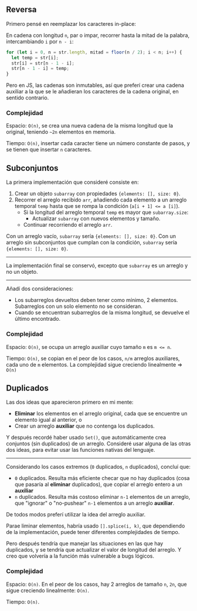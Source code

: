 ## Reversa

Primero pensé en reemplazar los caracteres in-place:

En cadena con longitud `n`, par o impar, recorrer hasta la mitad de la
palabra, intercambiando
`i` por `n - i`:

```js
for (let i = 0, n = str.length, mitad = floor(n / 2); i < n; i++) {
  let temp = str[i];
  str[i] = str[n - 1 - i];
  str[n - 1 - i] = temp;
}
```

Pero en JS, las cadenas son inmutables, así que preferí crear una cadena
auxiliar a la que se le añadieran los caracteres de la cadena original, en
sentido contrario.

### Complejidad

Espacio: `O(n)`, se crea una nueva cadena de la misma longitud que la
original, teniendo `~2n` elementos en memoria.

Tiempo: `O(n)`, insertar cada caracter tiene un número constante de pasos,
y se tienen que insertar `n` caracteres.

## Subconjuntos

La primera implementación que consideré consiste en:

1. Crear un objeto `subarray` con propiedades `{elements: [], size: 0}`.
2. Recorrer el arreglo recibido `arr`, añadiendo cada elemento a un arreglo
   temporal `temp` hasta que se rompa la condición (`a[i + 1] <= a [i]`).
   - Si la longitud del arreglo temporal `temp` es mayor que `subarray.size`:
     - Actualizar `subarray` con nuevos elementos y tamaño.
   - Continuar recorriendo el arreglo `arr`.

Con un arreglo vacío, `subarray` sería `{elements: [], size: 0}`.
Con un arreglo sin subconjuntos que cumplan con la condición,
`subarray` sería `{elements: [], size: 0}`.

---

La implementación final se conservó, excepto que `subarray` es un arreglo y
no un objeto.

---

Añadí dos consideraciones:

- Los subarreglos devueltos deben tener como mínimo, 2 elementos. Subarreglos
  con un solo elemento no se consideran.
- Cuando se encuentran subarreglos de la misma longitud, se devuelve el último
  encontrado.

### Complejidad

Espacio: `O(n)`, se ocupa un arreglo auxiliar cuyo tamaño `m` es `m <= n`.

Tiempo: `O(n)`, se copian en el peor de los casos, `n/m` arreglos auxiliares,
cada uno de `m` elementos. La complejidad sigue creciendo linealmente => `O(n)`

## Duplicados

Las dos ideas que aparecieron primero en mi mente:

- **Eliminar** los elementos en el arreglo original, cada que se encuentre un
  elemento igual al anterior, o
- Crear un arreglo **auxiliar** que no contenga los duplicados.

Y después recordé haber usado `Set()`, que automáticamente crea conjuntos
(sin duplicados) de un arreglo. Consideré usar alguna de las otras dos ideas,
para evitar usar las funciones nativas del lenguaje.

---

Considerando los casos extremos (`0` duplicados, `n` duplicados), concluí que:

- `0` duplicados. Resulta más eficiente checar que no hay duplicados
  (cosa que pasaría al **eliminar** duplicados), que copiar el arreglo entero
  a un **auxiliar**
- `n` duplicados. Resulta más costoso eliminar `n-1` elementos de un arreglo,
  que "ignorar" o "no-pushear" `n-1` elementos a un arreglo **auxiliar**.

De todos modos preferí utilizar la idea del arreglo auxiliar.

Parae liminar elementos, habría usado `[].splice(i, k)`, que dependiendo de la
implementación, puede tener diferentes complejidades de tiempo.

Pero después tendría que manejar las situaciones en las que hay duplicados, y
se tendría que actualizar el valor de longitud del arreglo. Y creo que volvería
a la función más vulnerable a bugs lógicos.

### Complejidad

Espacio: `O(n)`. En el peor de los casos, hay 2 arreglos de tamaño `n`, `2n`,
que sigue creciendo linealmente: `O(n)`.

Tiempo: `O(n)`.